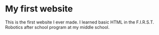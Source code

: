 # My first website

This is the first website I ever made. I learned basic HTML in the F.I.R.S.T. Robotics after school program at my middle school.
